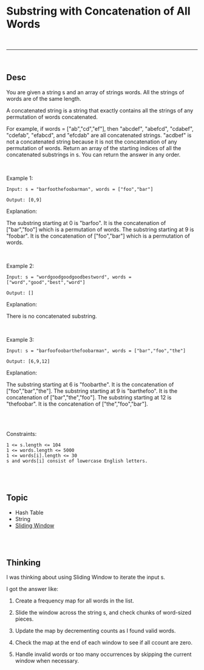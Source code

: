 # Substring with Concatenation of All Words

<br>

---

<br>

## Desc

You are given a string s and an array of strings words. All the strings of words are of the same length.

A concatenated string is a string that exactly contains all the strings of any permutation of words concatenated.

For example, if words = ["ab","cd","ef"], then "abcdef", "abefcd", "cdabef", "cdefab", "efabcd", and "efcdab" are all concatenated strings. "acdbef" is not a concatenated string because it is not the concatenation of any permutation of words.
Return an array of the starting indices of all the concatenated substrings in s. You can return the answer in any order.


<br>

Example 1:

```
Input: s = "barfoothefoobarman", words = ["foo","bar"]

Output: [0,9]
```


Explanation:

The substring starting at 0 is "barfoo". It is the concatenation of ["bar","foo"] which is a permutation of words.
The substring starting at 9 is "foobar". It is the concatenation of ["foo","bar"] which is a permutation of words.

<br>

Example 2:

```
Input: s = "wordgoodgoodgoodbestword", words = ["word","good","best","word"]

Output: []
```

Explanation:

There is no concatenated substring.

<br>

Example 3:

```
Input: s = "barfoofoobarthefoobarman", words = ["bar","foo","the"]

Output: [6,9,12]

```
Explanation:

The substring starting at 6 is "foobarthe". It is the concatenation of ["foo","bar","the"].
The substring starting at 9 is "barthefoo". It is the concatenation of ["bar","the","foo"].
The substring starting at 12 is "thefoobar". It is the concatenation of ["the","foo","bar"].

<br>
<br>

Constraints:

```
1 <= s.length <= 104
1 <= words.length <= 5000
1 <= words[i].length <= 30
s and words[i] consist of lowercase English letters.
```

<br>
<br>

## Topic

* Hash Table
* String
* [Sliding Window](https://ms0223900.medium.com/sliding-window-%E6%BC%94%E7%AE%97%E6%B3%95-%E7%B0%A1%E4%BB%8B-d967f64ac811)

<br>
<br>

## Thinking

I was thinking about using Sliding Window to iterate the input s.

I got the answer like:

1. Create a frequency map for all words in the list.

2. Slide the window across the string s, and check chunks of word-sized pieces.

3. Update the map by decrementing counts as I found valid words.

4. Check the map at the end of each window to see if all ccount are zero.

5. Handle invalid words or too many occurrences by skipping the current window when necessary.
